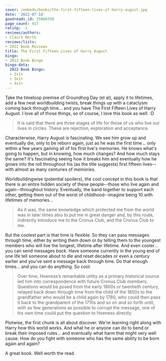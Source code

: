 ```yaml
---
cover: /embeds/books/the-first-fifteen-lives-of-harry-august.jpg
date: '2022-07-14'
goodreads_id: 35066358
page_count: 417
rating: -1
reviews/authors:
- Claire North
reviews/lists:
- 2022 Book Reviews
title: The First Fifteen Lives of Harry August
bingo:
- 2022 Book Bingo
bingo-data:
  2022 Book Bingo:
  - 2x1+
  - 3x1+
  - 4x1+
---
```

Take the timeloop premise of Groundhog Day (et al), apply it to lifetimes, add a few neat worldbuilding twists, break things up with a cataclysm coming back through time... and you have The First Fifteen Lives of Harry August. I love all of those things, so of course, I love this book as well. :D

<!--more-->

> It is said that there are three stages of life for those of us who live our lives in circles. These are rejection, exploration and acceptance.

Characterwise, Harry August is fascinating. We see him grow up and eventually die, only to be reborn again, just as he was the first time... only within a few years gaining all of his first live's memories. He knows what's going to happen, but in knowing, how much changes? And how much stays the same? It's fascinating seeing how it breaks him and eventually how he grows into the roll throughout his (as the title suggests) first fifteen lives--with almost as many centuries of memories. 

Worldbuildingwise (potential spoilers), the cool concept in this book is that there is an entire hidden society of these people--those who live again and again--throughout history. Eventually, the band together to support each other, getting them out of the worst of childhood--imagine being 10 with lifetimes of memories... 

> As it was, the same knowledge which protected me from the world was in later times also to put me in great danger and, by this route, indirectly introduce me to the Cronus Club, and the Cronus Club to me.

But the coolest part is that time is flexible. So they can pass messages through time, either by writing them down or by telling them to the youngest members who will live the longest, lifetime after lifetime. And even cooler... you can send messages *back*. Have someone currently in the young end of one life tell someone about to die and reset decades or even a century earlier and you've sent a message back through time. Do that enough times... and you can do anything. So cool. 

> Over time, Hoeness’s remarkable utility as a primary historical source led him into correspondence with future Cronus Club members. Questions would be posed from the early 1800s or twentieth century, relayed back down through time from the child of the 1850s to the grandfather who would be a child again by 1780, who could then pass it back to the grandparent of the 1710s and so on and so forth until, with as few generations as possible to corrupt the message, one of his own time could put the question to Hoeness directly.

Plotwise, the first chunk is all about discover. We're learning right along with Harry how this world works. And what he or anyone can do to bend or break their imposed rules... and eventually what harm that might very well cause. How do you fight with someone who has the same ability to be born again and again? 

A great book. Well worth the read. 